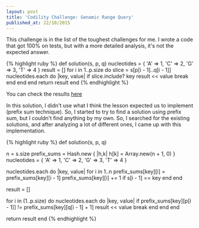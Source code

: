```yaml
---
layout: post
title: 'Codility Challenge: Genomic Range Query'
published_at: 22/10/2015
---
```


This challenge is in the list of the toughest challenges for me. I wrote a code that got 100% on tests, but with a more detailed analysis, it's not the expected answer.

{% highlight ruby %}
def solution(s, p, q)
  nucleotides = {
      'A' => 1,
      'C' => 2,
      'G' => 3,
      'T' => 4
  }
  result = []
  for i in 1..p.size do
    slice = s[p[i - 1]..q[i - 1]]
    nucleotides.each do |key, value|
      if slice.include? key
        result << value
        break
      end
    end
  end
  return result
end
{% endhighlight %}

You can check the results [here](https://codility.com/demo/results/trainingAZJBGW-NSR)

In this solution, I didn't use what I think the lesson expected us to implement (prefix sum technique). So, I started to try to find a solution using prefix sum, but I couldn't find anything by my own. So, I searched for the existing solutions, and after analyzing a lot of different ones, I came up with this implementation.

{% highlight ruby %}
def solution(s, p, q)

  n = s.size
  prefix_sums = Hash.new { |h,k| h[k] = Array.new(n + 1, 0) }
  nucleotides = {
      'A' => 1,
      'C' => 2,
      'G' => 3,
      'T' => 4
  }

  nucleotides.each do |key, value|
    for i in 1..n
      prefix_sums[key][i] = prefix_sums[key][i - 1]
      prefix_sums[key][i] += 1 if s[i - 1] == key
    end
  end

  result = []

  for i in (1..p.size) do
    nucleotides.each do |key, value|
      if prefix_sums[key][p[i - 1]] != prefix_sums[key][q[i - 1] + 1]
        result << value
        break
      end
    end
  end

  return result
end
{% endhighlight %}
